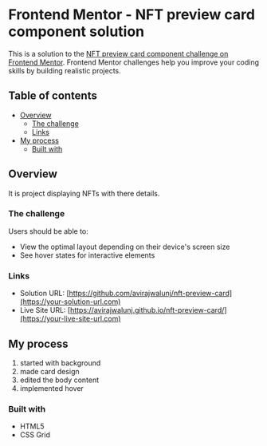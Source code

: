 # Frontend Mentor - NFT preview card component solution

This is a solution to the [NFT preview card component challenge on Frontend Mentor](https://www.frontendmentor.io/challenges/nft-preview-card-component-SbdUL_w0U). Frontend Mentor challenges help you improve your coding skills by building realistic projects.

## Table of contents

- [Overview](#overview)
  - [The challenge](#the-challenge)
  - [Links](#links)
- [My process](#my-process)
  - [Built with](#built-with)



## Overview
It is project displaying NFTs with there details.

### The challenge

Users should be able to:

- View the optimal layout depending on their device's screen size
- See hover states for interactive elements

### Links

- Solution URL: [https://github.com/avirajwalunj/nft-preview-card](https://your-solution-url.com)
- Live Site URL: [https://avirajwalunj.github.io/nft-preview-card/](https://your-live-site-url.com)

## My process
1. started with background
2. made card design
3. edited the body content
4. implemented hover
### Built with

- HTML5
- CSS Grid
